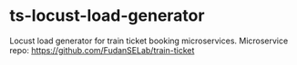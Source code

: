 # ts-locust-load-generator
Locust load generator for train ticket booking microservices. 
 Microservice repo: https://github.com/FudanSELab/train-ticket
 

